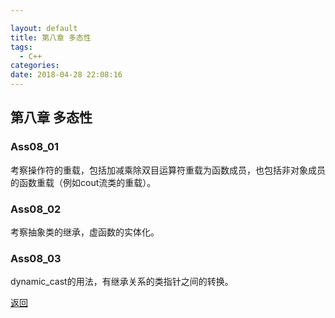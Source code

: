 ```yaml
---

layout: default
title: 第八章 多态性
tags:
  - C++
categories:
date: 2018-04-28 22:08:16
---
```


## 第八章 多态性

### Ass08_01

考察操作符的重载，包括加减乘除双目运算符重载为函数成员，也包括非对象成员的函数重载（例如cout流类的重载）。

### Ass08_02

考察抽象类的继承，虚函数的实体化。

### Ass08_03

dynamic_cast的用法，有继承关系的类指针之间的转换。


[返回](./)